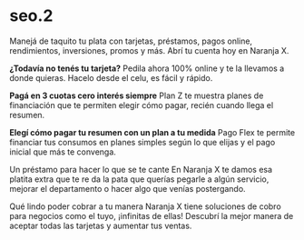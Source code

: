 # seo.2
Manejá de taquito tu plata con tarjetas, préstamos, pagos online, rendimientos, inversiones, promos y más. Abrí tu cuenta hoy en Naranja X.

**¿Todavía no tenés tu tarjeta?**
Pedila ahora 100% online y te la llevamos a donde quieras. Hacelo desde el celu, es fácil y rápido.

**Pagá en 3 cuotas cero interés siempre**
Plan Z te muestra planes de financiación que te permiten elegir cómo pagar, recién cuando llega el resumen.

**Elegí cómo pagar tu resumen con un plan a tu medida**
Pago Flex te permite financiar tus consumos en planes simples según lo que elijas y el pago inicial que más te convenga.

Un préstamo para hacer lo que se te cante
En Naranja X te damos esa platita extra que te re da la pata que querías pegarle a algún servicio, mejorar el departamento o hacer algo que venías postergando.

Qué lindo poder cobrar a tu manera
Naranja X tiene soluciones de cobro para negocios como el tuyo, ¡infinitas de ellas! Descubrí la mejor manera de aceptar todas las tarjetas y aumentar tus ventas.
